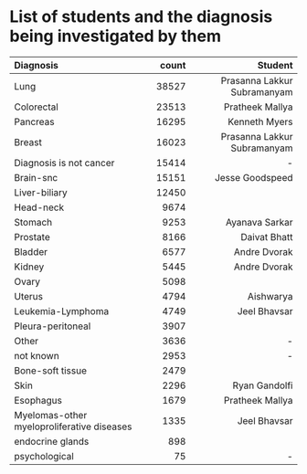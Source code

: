 
# List of students and the diagnosis being investigated by them

| Diagnosis                                  |   count | Student                     |  
|:-------------------------------------------|--------:|----------------------------:|
| Lung                                       |   38527 | Prasanna Lakkur Subramanyam |
| Colorectal                                 |   23513 | Pratheek Mallya             |
| Pancreas                                   |   16295 | Kenneth Myers               |
| Breast                                     |   16023 | Prasanna Lakkur Subramanyam |
| Diagnosis is not cancer                    |   15414 | -                           |
| Brain-snc                                  |   15151 | Jesse Goodspeed             | 
| Liver-biliary                              |   12450 |                             |
| Head-neck                                  |    9674 |                             |
| Stomach                                    |    9253 | Ayanava Sarkar              | 
| Prostate                                   |    8166 | Daivat Bhatt                | 
| Bladder                                    |    6577 | Andre Dvorak                |
| Kidney                                     |    5445 | Andre Dvorak                |
| Ovary                                      |    5098 |                             |
| Uterus                                     |    4794 | Aishwarya                   |
| Leukemia-Lymphoma                          |    4749 | Jeel Bhavsar                |
| Pleura-peritoneal                          |    3907 |                             |
| Other                                      |    3636 | -                           |
| not known                                  |    2953 | -                           |
| Bone-soft tissue                           |    2479 |                             |
| Skin                                       |    2296 | Ryan Gandolfi               |
| Esophagus                                  |    1679 | Pratheek Mallya             |
| Myelomas-other myeloproliferative diseases |    1335 | Jeel Bhavsar                |
| endocrine glands                           |     898 |                             |
| psychological                              |      75 | -                           |
